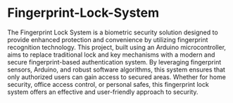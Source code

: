 # Fingerprint-Lock-System
The Fingerprint Lock System is a biometric security solution designed to provide enhanced protection and convenience by utilizing fingerprint recognition technology. This project, built using an Arduino microcontroller, aims to replace traditional lock and key mechanisms with a modern and secure fingerprint-based authentication system. By leveraging fingerprint sensors, Arduino, and robust software algorithms, this system ensures that only authorized users can gain access to secured areas. Whether for home security, office access control, or personal safes, this fingerprint lock system offers an effective and user-friendly approach to security.
